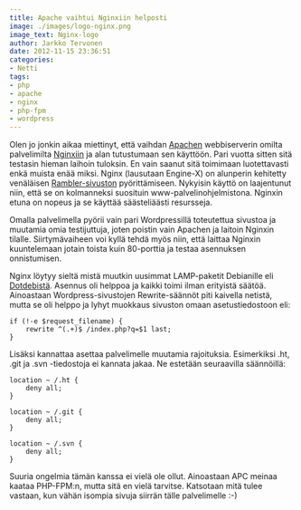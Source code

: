 ```yaml
---
title: Apache vaihtui Nginxiin helposti
image: ./images/logo-nginx.png
image_text: Nginx-logo
author: Jarkko Tervonen
date: 2012-11-15 23:36:51
categories:
- Netti
tags:
- php
- apache
- nginx
- php-fpm
- wordpress
---
```

Olen jo jonkin aikaa miettinyt, että vaihdan [Apachen](http://www.apache.org/) webbiserverin omilta palvelimilta [Nginxiin](http://nginx.org/) ja alan tutustumaan sen käyttöön. Pari vuotta sitten sitä testasin hieman laihoin tuloksin. En vain saanut sitä toimimaan luotettavasti enkä muista enää miksi. Nginx (lausutaan Engine-X) on alunperin kehitetty venäläisen [Rambler-sivuston](http://www.rambler.ru/) pyörittämiseen. Nykyisin käyttö on laajentunut niin, että se on kolmanneksi suosituin www-palvelinohjelmistona. Nginxin etuna on nopeus ja se käyttää säästeliäästi resursseja.

Omalla palvelimella pyörii vain pari Wordpressillä toteutettua sivustoa ja muutamia omia testijuttuja, joten poistin vain Apachen ja laitoin Nginxin tilalle. Siirtymävaiheen voi kyllä tehdä myös niin, että laittaa Nginxin kuuntelemaan jotain toista kuin 80-porttia ja testaa asennuksen onnistumisen.

Nginx löytyy sieltä mistä muutkin uusimmat LAMP-paketit Debianille eli [Dotdebistä](http://www.dotdeb.org/). Asennus oli helppoa ja kaikki toimi ilman erityistä säätöä. Ainoastaan Wordpress-sivustojen Rewrite-säännöt piti kaivella netistä, mutta se oli helppo ja lyhyt muokkaus sivuston omaan asetustiedostoon eli:

```
if (!-e $request_filename) {
	rewrite ^(.+)$ /index.php?q=$1 last;
}
```

Lisäksi kannattaa asettaa palvelimelle muutamia rajoituksia. Esimerkiksi .ht, .git ja .svn -tiedostoja ei kannata jakaa. Ne estetään seuraavilla säännöillä:

```
location ~ /.ht {
	deny all;
}

location ~ /.git {
	deny all;
}

location ~ /.svn {
	deny all;
}
```

Suuria ongelmia tämän kanssa ei vielä ole ollut. Ainoastaan APC meinaa kaataa PHP-FPM:n, mutta sitä en vielä tarvitse. Katsotaan mitä tulee vastaan, kun vähän isompia sivuja siirrän tälle palvelimelle :-)
